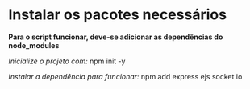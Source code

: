 # Instalar os pacotes necessários

__Para o script funcionar, deve-se adicionar as dependências do node_modules__

*Inicialize o projeto com:*
    npm init -y
    
*Instalar a dependência para funcionar:*
    npm add express ejs socket.io


